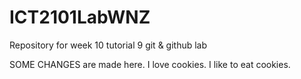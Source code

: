 # ICT2101LabWNZ
Repository for week 10 tutorial 9 git &amp; github lab


SOME CHANGES are made here. I love cookies. I like to eat cookies.
